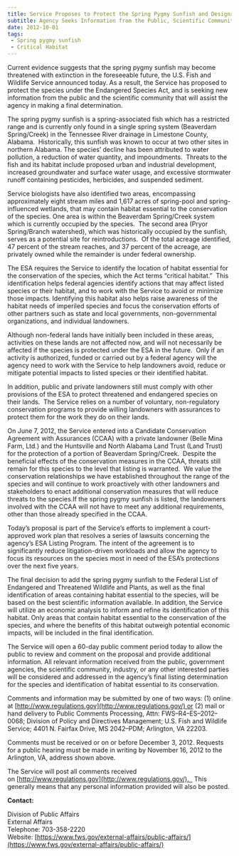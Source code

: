 ```yaml
---
title: Service Proposes to Protect the Spring Pygmy Sunfish and Designate Critical Habitat under the Endangered Species Act
subtitle: Agency Seeks Information from the Public, Scientific Community before Making Final Decision
date: 2012-10-01
tags:
 - Spring pygmy sunfish
 - Critical Habitat
---
```


Current evidence suggests that the spring pygmy sunfish may become threatened with extinction in the foreseeable future, the U.S. Fish and Wildlife Service announced today. As a result, the Service has proposed to protect the species under the Endangered Species Act, and is seeking new information from the public and the scientific community that will assist the agency in making a final determination.

The spring pygmy sunfish is a spring-associated fish which has a restricted range and is currently only found in a single spring system (Beaverdam Spring/Creek) in the Tennessee River drainage in Limestone County, Alabama.  Historically, this sunfish was known to occur at two other sites in northern Alabama. The species’ decline has been attributed to water pollution, a reduction of water quantity, and impoundments.  Threats to the fish and its habitat include proposed urban and industrial development, increased groundwater and surface water usage, and excessive stormwater runoff containing pesticides, herbicides, and suspended sediment.

Service biologists have also identified two areas, encompassing approximately eight stream miles and 1,617 acres of spring-pool and spring-influenced wetlands, that may contain habitat essential to the conservation of the species. One area is within the Beaverdam Spring/Creek system which is currently occupied by the species.  The second area (Pryor Spring/Branch watershed), which was historically occupied by the sunfish, serves as a potential site for reintroductions.  Of the total acreage identified, 47 percent of the stream reaches, and 37 percent of the acreage, are privately owned while the remainder is under federal ownership.

The ESA requires the Service to identify the location of habitat essential for the conservation of the species, which the Act terms “critical habitat.”  This identification helps federal agencies identify actions that may affect listed species or their habitat, and to work with the Service to avoid or minimize those impacts. Identifying this habitat also helps raise awareness of the habitat needs of imperiled species and focus the conservation efforts of other partners such as state and local governments, non-governmental organizations, and individual landowners.

Although non-federal lands have initially been included in these areas, activities on these lands are not affected now, and will not necessarily be affected if the species is protected under the ESA in the future.  Only if an activity is authorized, funded or carried out by a federal agency will the agency need to work with the Service to help landowners avoid, reduce or mitigate potential impacts to listed species or their identified habitat.

In addition, public and private landowners still must comply with other provisions of the ESA to protect threatened and endangered species on their lands.  The Service relies on a number of voluntary, non-regulatory conservation programs to provide willing landowners with assurances to protect them for the work they do on their lands.

On June 7, 2012, the Service entered into a Candidate Conservation Agreement with Assurances (CCAA) with a private landowner (Belle Mina Farm, Ltd.) and the Huntsville and North Alabama Land Trust (Land Trust) for the protection of a portion of Beaverdam Spring/Creek.  Despite the beneficial effects of the conservation measures in the CCAA, threats still remain for this species to the level that listing is warranted.  We value the conservation relationships we have established throughout the range of the species and will continue to work proactively with other landowners and stakeholders to enact additional conservation measures that will reduce threats to the species.If the spring pygmy sunfish is listed, the landowners involved with the CCAA will not have to meet any additional requirements, other than those already specified in the CCAA.

Today’s proposal is part of the Service’s efforts to implement a court-approved work plan that resolves a series of lawsuits concerning the agency’s ESA Listing Program. The intent of the agreement is to significantly reduce litigation-driven workloads and allow the agency to focus its resources on the species most in need of the ESA’s protections over the next five years.

The final decision to add the spring pygmy sunfish to the Federal List of Endangered and Threatened Wildlife and Plants, as well as the final identification of areas containing habitat essential to the species, will be based on the best scientific information available. In addition, the Service will utilize an economic analysis to inform and refine its identification of this habitat. Only areas that contain habitat essential to the conservation of the species, and where the benefits of this habitat outweigh potential economic impacts, will be included in the final identification.

The Service will open a 60-day public comment period today to allow the public to review and comment on the proposal and provide additional information. All relevant information received from the public, government agencies, the scientific community, industry, or any other interested parties will be considered and addressed in the agency’s final listing determination for the species and identification of habitat essential to its conservation.

Comments and information may be submitted by one of two ways: (1) online at [http://www.regulations.gov](http://www.regulations.gov/) or (2) mail or hand delivery to Public Comments Processing, Attn: FWS–R4–ES–2012–0068; Division of Policy and Directives Management; U.S. Fish and Wildlife Service; 4401 N. Fairfax Drive, MS 2042–PDM; Arlington, VA 22203.

Comments must be received or on or before December 3, 2012\. Requests for a public hearing must be made in writing by November 16, 2012 to the Arlington, VA, address shown above. 

The Service will post all comments received on [http://www.regulations.gov](http://www.regulations.gov/).   This generally means that any personal information provided will also be posted.

**Contact:**

Division of Public Affairs  
External Affairs  
Telephone: 703-358-2220  
Website: [https://www.fws.gov/external-affairs/public-affairs/](https://www.fws.gov/external-affairs/public-affairs/)
